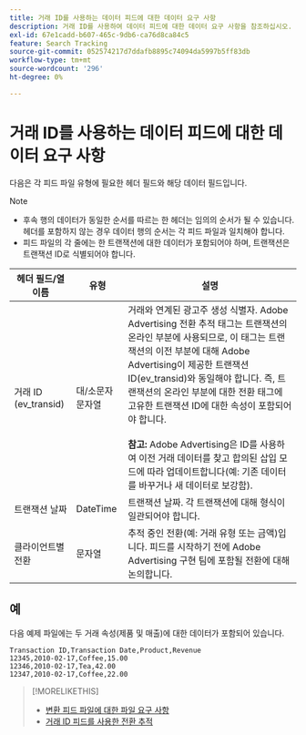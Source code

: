 ```yaml
---
title: 거래 ID를 사용하는 데이터 피드에 대한 데이터 요구 사항
description: 거래 ID를 사용하여 데이터 피드에 대한 데이터 요구 사항을 참조하십시오.
exl-id: 67e1cadd-b607-465c-9db6-ca76d8ca84c5
feature: Search Tracking
source-git-commit: 052574217d7ddafb8895c74094da5997b5ff83db
workflow-type: tm+mt
source-wordcount: '296'
ht-degree: 0%

---
```


# 거래 ID를 사용하는 데이터 피드에 대한 데이터 요구 사항

다음은 각 피드 파일 유형에 필요한 헤더 필드와 해당 데이터 필드입니다.

>[!NOTE]
>* 후속 행의 데이터가 동일한 순서를 따르는 한 헤더는 임의의 순서가 될 수 있습니다. 헤더를 포함하지 않는 경우 데이터 행의 순서는 각 피드 파일과 일치해야 합니다.
>* 피드 파일의 각 줄에는 한 트랜잭션에 대한 데이터가 포함되어야 하며, 트랜잭션은 트랜잭션 ID로 식별되어야 합니다.

| 헤더 필드/열 이름 | 유형 | 설명 |
| ---- | ---- | ---- |
| 거래 ID (ev_transid) | 대/소문자 문자열 | 거래와 연계된 광고주 생성 식별자. Adobe Advertising 전환 추적 태그는 트랜잭션의 온라인 부분에 사용되므로, 이 태그는 트랜잭션의 이전 부분에 대해 Adobe Advertising이 제공한 트랜잭션 ID(ev_transid)와 동일해야 합니다. 즉, 트랜잭션의 온라인 부분에 대한 전환 태그에 고유한 트랜잭션 ID에 대한 속성이 포함되어야 합니다.<br><br>**참고:** Adobe Advertising은 ID를 사용하여 이전 거래 데이터를 찾고 합의된 삽입 모드에 따라 업데이트합니다(예: 기존 데이터를 바꾸거나 새 데이터로 보강함). |
| 트랜잭션 날짜 | DateTime | 트랜잭션 날짜. 각 트랜잭션에 대해 형식이 일관되어야 합니다. |
| 클라이언트별 전환 | 문자열 | 추적 중인 전환(예: 거래 유형 또는 금액)입니다. 피드를 시작하기 전에 Adobe Advertising 구현 팀에 포함될 전환에 대해 논의합니다. |

## 예

다음 예제 파일에는 두 거래 속성(제품 및 매출)에 대한 데이터가 포함되어 있습니다.

```
Transaction ID,Transaction Date,Product,Revenue
12345,2010-02-17,Coffee,15.00
12346,2010-02-17,Tea,42.00
12347,2010-02-17,Coffee,22.00
```

>[!MORELIKETHIS]
>
>* [변환 피드 파일에 대한 파일 요구 사항](feed-file-requirements.md)
>* [거래 ID 피드를 사용한 전환 추적](/help/search-social-commerce/tracking/feed-transaction-id.md)
